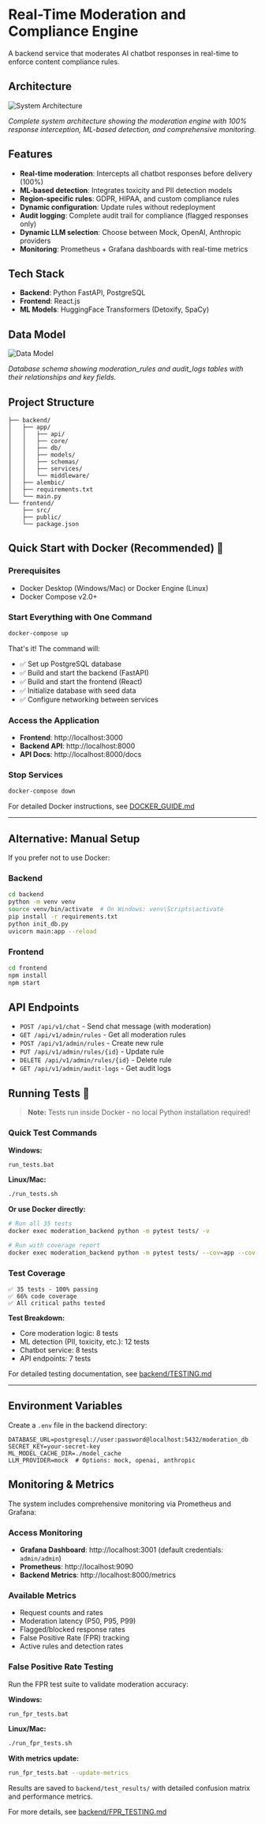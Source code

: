 # Real-Time Moderation and Compliance Engine

A backend service that moderates AI chatbot responses in real-time to enforce content compliance rules.

## Architecture

![System Architecture](assets/images/architecture.png)

*Complete system architecture showing the moderation engine with 100% response interception, ML-based detection, and comprehensive monitoring.*

## Features

- **Real-time moderation**: Intercepts all chatbot responses before delivery (100%)
- **ML-based detection**: Integrates toxicity and PII detection models
- **Region-specific rules**: GDPR, HIPAA, and custom compliance rules
- **Dynamic configuration**: Update rules without redeployment
- **Audit logging**: Complete audit trail for compliance (flagged responses only)
- **Dynamic LLM selection**: Choose between Mock, OpenAI, Anthropic providers
- **Monitoring**: Prometheus + Grafana dashboards with real-time metrics

## Tech Stack

- **Backend**: Python FastAPI, PostgreSQL
- **Frontend**: React.js
- **ML Models**: HuggingFace Transformers (Detoxify, SpaCy)

## Data Model

![Data Model](assets/images/data%20model.png)

*Database schema showing moderation_rules and audit_logs tables with their relationships and key fields.*

## Project Structure

```
├── backend/
│   ├── app/
│   │   ├── api/
│   │   ├── core/
│   │   ├── db/
│   │   ├── models/
│   │   ├── schemas/
│   │   ├── services/
│   │   └── middleware/
│   ├── alembic/
│   ├── requirements.txt
│   └── main.py
└── frontend/
    ├── src/
    ├── public/
    └── package.json
```

## Quick Start with Docker (Recommended) 🐳

### Prerequisites
- Docker Desktop (Windows/Mac) or Docker Engine (Linux)
- Docker Compose v2.0+

### Start Everything with One Command

```bash
docker-compose up
```

That's it! The command will:
- ✅ Set up PostgreSQL database
- ✅ Build and start the backend (FastAPI)
- ✅ Build and start the frontend (React)
- ✅ Initialize database with seed data
- ✅ Configure networking between services

### Access the Application

- **Frontend**: http://localhost:3000
- **Backend API**: http://localhost:8000
- **API Docs**: http://localhost:8000/docs

### Stop Services

```bash
docker-compose down
```

For detailed Docker instructions, see [DOCKER_GUIDE.md](DOCKER_GUIDE.md)

---

## Alternative: Manual Setup

If you prefer not to use Docker:

### Backend

```bash
cd backend
python -m venv venv
source venv/bin/activate  # On Windows: venv\Scripts\activate
pip install -r requirements.txt
python init_db.py
uvicorn main:app --reload
```

### Frontend

```bash
cd frontend
npm install
npm start
```

## API Endpoints

- `POST /api/v1/chat` - Send chat message (with moderation)
- `GET /api/v1/admin/rules` - Get all moderation rules
- `POST /api/v1/admin/rules` - Create new rule
- `PUT /api/v1/admin/rules/{id}` - Update rule
- `DELETE /api/v1/admin/rules/{id}` - Delete rule
- `GET /api/v1/admin/audit-logs` - Get audit logs

## Running Tests 🧪

> **Note:** Tests run inside Docker - no local Python installation required!

### Quick Test Commands

**Windows:**
```bash
run_tests.bat
```

**Linux/Mac:**
```bash
./run_tests.sh
```

**Or use Docker directly:**
```bash
# Run all 35 tests
docker exec moderation_backend python -m pytest tests/ -v

# Run with coverage report
docker exec moderation_backend python -m pytest tests/ --cov=app --cov-report=term-missing
```

### Test Coverage

```
✅ 35 tests - 100% passing
✅ 66% code coverage
✅ All critical paths tested
```

**Test Breakdown:**
- Core moderation logic: 8 tests
- ML detection (PII, toxicity, etc.): 12 tests
- Chatbot service: 8 tests
- API endpoints: 7 tests

For detailed testing documentation, see [backend/TESTING.md](backend/TESTING.md)

---

## Environment Variables

Create a `.env` file in the backend directory:

```
DATABASE_URL=postgresql://user:password@localhost:5432/moderation_db
SECRET_KEY=your-secret-key
ML_MODEL_CACHE_DIR=./model_cache
LLM_PROVIDER=mock  # Options: mock, openai, anthropic
```

## Monitoring & Metrics

The system includes comprehensive monitoring via Prometheus and Grafana:

### Access Monitoring
- **Grafana Dashboard**: http://localhost:3001 (default credentials: `admin/admin`)
- **Prometheus**: http://localhost:9090
- **Backend Metrics**: http://localhost:8000/metrics

### Available Metrics
- Request counts and rates
- Moderation latency (P50, P95, P99)
- Flagged/blocked response rates
- False Positive Rate (FPR) tracking
- Active rules and detection rates

### False Positive Rate Testing

Run the FPR test suite to validate moderation accuracy:

**Windows:**
```bash
run_fpr_tests.bat
```

**Linux/Mac:**
```bash
./run_fpr_tests.sh
```

**With metrics update:**
```bash
run_fpr_tests.bat --update-metrics
```

Results are saved to `backend/test_results/` with detailed confusion matrix and performance metrics.

For more details, see [backend/FPR_TESTING.md](backend/FPR_TESTING.md)
